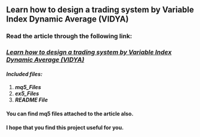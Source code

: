 ## Learn how to design a trading system by Variable Index Dynamic Average (VIDYA)
### Read the article through the following link:
### ***[Learn how to design a trading system by Variable Index Dynamic Average (VIDYA)](https://www.mql5.com/en/articles/11341)***
#### ***Included files:***
1. ***mq5_Files***
2. ***ex5_Files***
3. ***README File***
#### You can find mq5 files attached to the article also.

#### I hope that you find this project useful for you.